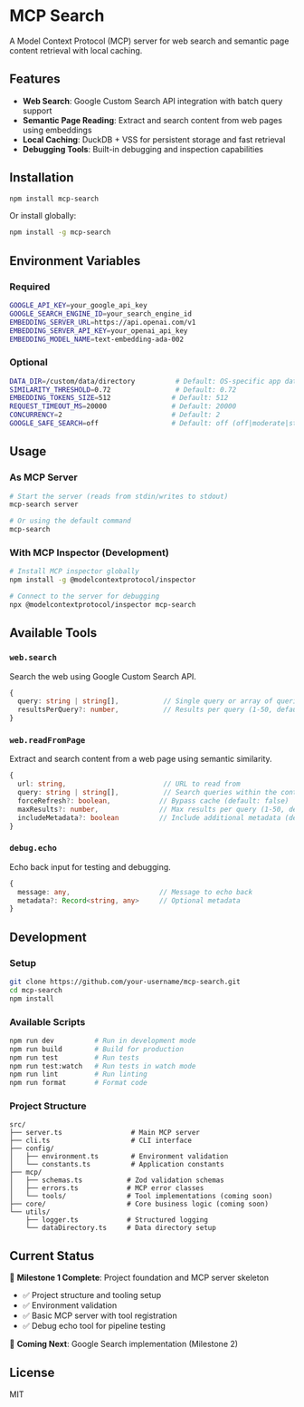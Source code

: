 # MCP Search

A Model Context Protocol (MCP) server for web search and semantic page content retrieval with local caching.

## Features

- **Web Search**: Google Custom Search API integration with batch query support
- **Semantic Page Reading**: Extract and search content from web pages using embeddings
- **Local Caching**: DuckDB + VSS for persistent storage and fast retrieval
- **Debugging Tools**: Built-in debugging and inspection capabilities

## Installation

```bash
npm install mcp-search
```

Or install globally:

```bash
npm install -g mcp-search
```

## Environment Variables

### Required

```bash
GOOGLE_API_KEY=your_google_api_key
GOOGLE_SEARCH_ENGINE_ID=your_search_engine_id
EMBEDDING_SERVER_URL=https://api.openai.com/v1
EMBEDDING_SERVER_API_KEY=your_openai_api_key
EMBEDDING_MODEL_NAME=text-embedding-ada-002
```

### Optional

```bash
DATA_DIR=/custom/data/directory          # Default: OS-specific app data dir
SIMILARITY_THRESHOLD=0.72                # Default: 0.72
EMBEDDING_TOKENS_SIZE=512               # Default: 512
REQUEST_TIMEOUT_MS=20000                # Default: 20000
CONCURRENCY=2                           # Default: 2
GOOGLE_SAFE_SEARCH=off                  # Default: off (off|moderate|strict)
```

## Usage

### As MCP Server

```bash
# Start the server (reads from stdin/writes to stdout)
mcp-search server

# Or using the default command
mcp-search
```

### With MCP Inspector (Development)

```bash
# Install MCP inspector globally
npm install -g @modelcontextprotocol/inspector

# Connect to the server for debugging
npx @modelcontextprotocol/inspector mcp-search
```

## Available Tools

### `web.search`

Search the web using Google Custom Search API.

```typescript
{
  query: string | string[],           // Single query or array of queries
  resultsPerQuery?: number,           // Results per query (1-50, default: 10)
}
```

### `web.readFromPage`

Extract and search content from a web page using semantic similarity.

```typescript
{
  url: string,                        // URL to read from
  query: string | string[],           // Search queries within the content
  forceRefresh?: boolean,            // Bypass cache (default: false)
  maxResults?: number,               // Max results per query (1-50, default: 8)
  includeMetadata?: boolean          // Include additional metadata (default: false)
}
```

### `debug.echo`

Echo back input for testing and debugging.

```typescript
{
  message: any,                      // Message to echo back
  metadata?: Record<string, any>     // Optional metadata
}
```

## Development

### Setup

```bash
git clone https://github.com/your-username/mcp-search.git
cd mcp-search
npm install
```

### Available Scripts

```bash
npm run dev          # Run in development mode
npm run build        # Build for production
npm run test         # Run tests
npm run test:watch   # Run tests in watch mode
npm run lint         # Run linting
npm run format       # Format code
```

### Project Structure

```
src/
├── server.ts                 # Main MCP server
├── cli.ts                    # CLI interface
├── config/
│   ├── environment.ts        # Environment validation
│   └── constants.ts          # Application constants
├── mcp/
│   ├── schemas.ts           # Zod validation schemas
│   ├── errors.ts            # MCP error classes
│   └── tools/               # Tool implementations (coming soon)
├── core/                    # Core business logic (coming soon)
└── utils/
    ├── logger.ts            # Structured logging
    └── dataDirectory.ts     # Data directory setup
```

## Current Status

🚧 **Milestone 1 Complete**: Project foundation and MCP server skeleton

- ✅ Project structure and tooling setup
- ✅ Environment validation
- ✅ Basic MCP server with tool registration
- ✅ Debug echo tool for pipeline testing

🔄 **Coming Next**: Google Search implementation (Milestone 2)

## License

MIT
